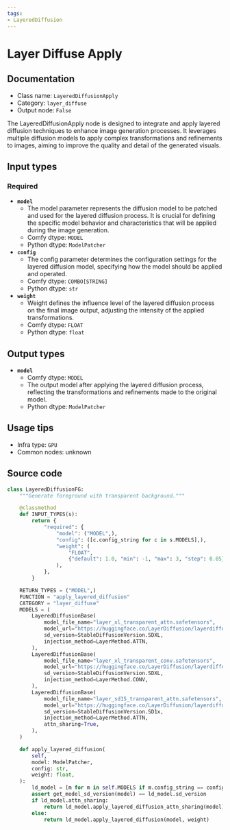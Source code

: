 ```yaml
---
tags:
- LayeredDiffusion
---
```


# Layer Diffuse Apply
## Documentation
- Class name: `LayeredDiffusionApply`
- Category: `layer_diffuse`
- Output node: `False`

The LayeredDiffusionApply node is designed to integrate and apply layered diffusion techniques to enhance image generation processes. It leverages multiple diffusion models to apply complex transformations and refinements to images, aiming to improve the quality and detail of the generated visuals.
## Input types
### Required
- **`model`**
    - The model parameter represents the diffusion model to be patched and used for the layered diffusion process. It is crucial for defining the specific model behavior and characteristics that will be applied during the image generation.
    - Comfy dtype: `MODEL`
    - Python dtype: `ModelPatcher`
- **`config`**
    - The config parameter determines the configuration settings for the layered diffusion model, specifying how the model should be applied and operated.
    - Comfy dtype: `COMBO[STRING]`
    - Python dtype: `str`
- **`weight`**
    - Weight defines the influence level of the layered diffusion process on the final image output, adjusting the intensity of the applied transformations.
    - Comfy dtype: `FLOAT`
    - Python dtype: `float`
## Output types
- **`model`**
    - Comfy dtype: `MODEL`
    - The output model after applying the layered diffusion process, reflecting the transformations and refinements made to the original model.
    - Python dtype: `ModelPatcher`
## Usage tips
- Infra type: `GPU`
- Common nodes: unknown


## Source code
```python
class LayeredDiffusionFG:
    """Generate foreground with transparent background."""

    @classmethod
    def INPUT_TYPES(s):
        return {
            "required": {
                "model": ("MODEL",),
                "config": ([c.config_string for c in s.MODELS],),
                "weight": (
                    "FLOAT",
                    {"default": 1.0, "min": -1, "max": 3, "step": 0.05},
                ),
            },
        }

    RETURN_TYPES = ("MODEL",)
    FUNCTION = "apply_layered_diffusion"
    CATEGORY = "layer_diffuse"
    MODELS = (
        LayeredDiffusionBase(
            model_file_name="layer_xl_transparent_attn.safetensors",
            model_url="https://huggingface.co/LayerDiffusion/layerdiffusion-v1/resolve/main/layer_xl_transparent_attn.safetensors",
            sd_version=StableDiffusionVersion.SDXL,
            injection_method=LayerMethod.ATTN,
        ),
        LayeredDiffusionBase(
            model_file_name="layer_xl_transparent_conv.safetensors",
            model_url="https://huggingface.co/LayerDiffusion/layerdiffusion-v1/resolve/main/layer_xl_transparent_conv.safetensors",
            sd_version=StableDiffusionVersion.SDXL,
            injection_method=LayerMethod.CONV,
        ),
        LayeredDiffusionBase(
            model_file_name="layer_sd15_transparent_attn.safetensors",
            model_url="https://huggingface.co/LayerDiffusion/layerdiffusion-v1/resolve/main/layer_sd15_transparent_attn.safetensors",
            sd_version=StableDiffusionVersion.SD1x,
            injection_method=LayerMethod.ATTN,
            attn_sharing=True,
        ),
    )

    def apply_layered_diffusion(
        self,
        model: ModelPatcher,
        config: str,
        weight: float,
    ):
        ld_model = [m for m in self.MODELS if m.config_string == config][0]
        assert get_model_sd_version(model) == ld_model.sd_version
        if ld_model.attn_sharing:
            return ld_model.apply_layered_diffusion_attn_sharing(model)
        else:
            return ld_model.apply_layered_diffusion(model, weight)

```

